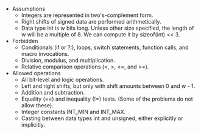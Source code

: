 * Assumptions
  * Integers are represented in two's-complement form.
  * Right shifts of signed data are performed arithmetically.
  * Data type int is w bits long. Unless other size specified, the length of w will be a multiple of 8. We can compute it by sizeof(int) << 3.
* Forbidden
  * Conditionals (if or ?:), loops, switch statements, function calls, and macro invocations.
  * Division, modulus, and multiplication.
  * Relative comparison operations (<, >, <=, and >=).
* Allowed operations
  * All bit-level and logic operations.
  * Left and right shifts, but only with shift amounts between 0 and w - 1.
  * Addition and subtraction.
  * Equality (==) and inequality (!=) tests. (Some of the problems do not allow these).
  * Integer constants INT_MIN and INT_MAX.
  * Casting between data types int and unsigned, either explicitly or implicitly.

